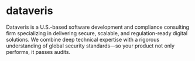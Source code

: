 # dataveris
Dataveris is a U.S.-based software development and compliance consulting firm specializing in delivering secure, scalable, and regulation-ready digital solutions. We combine deep technical expertise with a rigorous understanding of global security standards—so your product not only performs, it passes audits.

